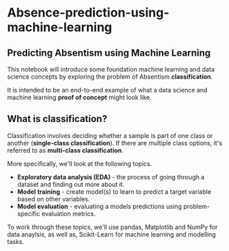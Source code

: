 # Absence-prediction-using-machine-learning
## Predicting Absentism using Machine Learning


This notebook will introduce some foundation machine learning and data science concepts by exploring the problem of Absentism **classification**.

It is intended to be an end-to-end example of what a data science and machine learning **proof of concept** might look like.

## What is classification?

Classification involves deciding whether a sample is part of one class or another (**single-class classification**). If there are multiple class options, it's referred to as **multi-class classification**.

More specifically, we'll look at the following topics.

* **Exploratory data analysis (EDA)** - the process of going through a dataset and finding out more about it.
* **Model training** - create model(s) to learn to predict a target variable based on other variables.
* **Model evaluation** - evaluating a models predictions using problem-specific evaluation metrics. 

To work through these topics, we'll use pandas, Matplotlib and NumPy for data anaylsis, as well as, Scikit-Learn for machine learning and modelling tasks.
